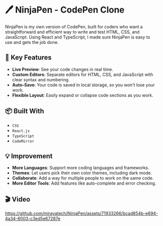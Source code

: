 # 🖊️ NinjaPen - CodePen Clone

NinjaPen is my own version of CodePen, built for coders who want a straightforward and efficient way to write and test HTML, CSS, and JavaScript. Using React and TypeScript, I made sure NinjaPen is easy to use and gets the job done.

## 🚀 Key Features

- **Live Preview**: See your code changes in real time.
- **Custom Editors**: Separate editors for HTML, CSS, and JavaScript with clear syntax and numbering.
- **Auto-Save**: Your code is saved in local storage, so you won't lose your work.
- **Flexible Layout**: Easily expand or collapse code sections as you work.

## 📦 Built With

- `CSS`
- `React.js`
- `TypeScript`
- `CodeMirror`

## 💡 Improvement

- **More Languages**: Support more coding languages and frameworks.
- **Themes**: Let users pick their own color themes, including dark mode.
- **Collaborate**: Add a way for multiple people to work on the same code.
- **More Editor Tools**: Add features like auto-complete and error checking.

## 🎬 Video

https://github.com/mirayatech/NinjaPen/assets/71933266/bcad854b-e694-4a34-8003-c3ed5e67287e

